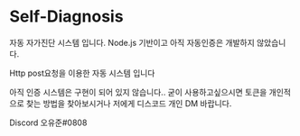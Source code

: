# Self-Diagnosis
자동 자가진단 시스템 입니다. Node.js 기반이고 아직 자동인증은 개발하지 않았습니다.

Http post요청을 이용한 자동 시스템 입니다

아직 인증 시스템은 구현이 되어 있지 않습니다.. 굳이 사용하고싶으시면 토큰을 개인적으로 
찾는 방법을 찾아보시거나 저에게 디스코드 개인 DM 바랍니다.

Discord 오유준#0808
